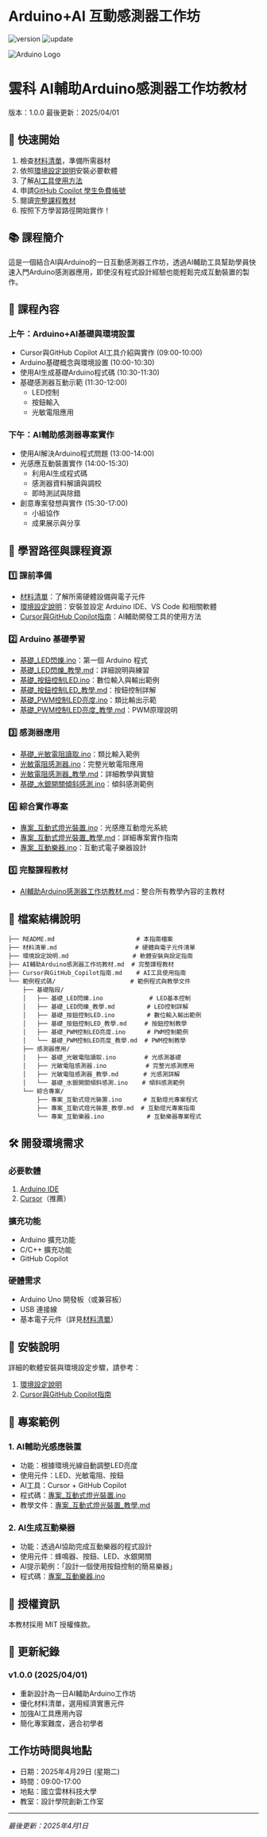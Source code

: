 # Arduino+AI 互動感測器工作坊

![version](https://img.shields.io/badge/版本-1.0.0-blue)
![update](https://img.shields.io/badge/更新日期-2025.04.01-green)

![Arduino Logo](https://www.arduino.cc/en/uploads/Trademark/ArduinoCommunityLogo.png)

# 雲科 AI輔助Arduino感測器工作坊教材
版本：1.0.0
最後更新：2025/04/01

## 🚀 快速開始
1. 檢查[材料清單](材料清單.md)，準備所需器材
2. 依照[環境設定說明](環境設定說明.md)安裝必要軟體
3. 了解[AI工具使用方法](Cursor與GitHub_Copilot指南.md)
4. 申請[GitHub Copilot 學生免費帳號](GitHub_Copilot學生帳號申請指南.md)
5. 閱讀[完整課程教材](AI輔助Arduino感測器工作坊教材.md)
6. 按照下方學習路徑開始實作！

## 📚 課程簡介
這是一個結合AI與Arduino的一日互動感測器工作坊，透過AI輔助工具幫助學員快速入門Arduino感測器應用，即使沒有程式設計經驗也能輕鬆完成互動裝置的製作。

## 📖 課程內容
### 上午：Arduino+AI基礎與環境設置
- Cursor與GitHub Copilot AI工具介紹與實作 (09:00-10:00)
- Arduino基礎概念與環境設置 (10:00-10:30)
- 使用AI生成基礎Arduino程式碼 (10:30-11:30)
- 基礎感測器互動示範 (11:30-12:00)
  - LED控制
  - 按鈕輸入
  - 光敏電阻應用

### 下午：AI輔助感測器專案實作
- 使用AI解決Arduino程式問題 (13:00-14:00)
- 光感應互動裝置實作 (14:00-15:30)
  - 利用AI生成程式碼
  - 感測器資料解讀與調校
  - 即時測試與除錯
- 創意專案發想與實作 (15:30-17:00)
  - 小組協作
  - 成果展示與分享

## 📑 學習路徑與課程資源

### 1️⃣ 課前準備
- [材料清單](材料清單.md)：了解所需硬體設備與電子元件
- [環境設定說明](環境設定說明.md)：安裝並設定 Arduino IDE、VS Code 和相關軟體
- [Cursor與GitHub Copilot指南](Cursor與GitHub_Copilot指南.md)：AI輔助開發工具的使用方法

### 2️⃣ Arduino 基礎學習
- [基礎_LED閃爍.ino](範例程式碼/基礎_LED閃爍.ino)：第一個 Arduino 程式
- [基礎_LED閃爍_教學.md](範例程式碼/基礎_LED閃爍_教學.md)：詳細說明與練習
- [基礎_按鈕控制LED.ino](範例程式碼/基礎_按鈕控制LED.ino)：數位輸入與輸出範例
- [基礎_按鈕控制LED_教學.md](範例程式碼/基礎_按鈕控制LED_教學.md)：按鈕控制詳解
- [基礎_PWM控制LED亮度.ino](範例程式碼/基礎_PWM控制LED亮度.ino)：類比輸出示範
- [基礎_PWM控制LED亮度_教學.md](範例程式碼/基礎_PWM控制LED亮度_教學.md)：PWM原理說明

### 3️⃣ 感測器應用
- [基礎_光敏電阻讀取.ino](範例程式碼/基礎_光敏電阻讀取.ino)：類比輸入範例
- [光敏電阻感測器.ino](範例程式碼/光敏電阻感測器.ino)：完整光敏電阻應用
- [光敏電阻感測器_教學.md](範例程式碼/光敏電阻感測器_教學.md)：詳細教學與實驗
- [基礎_水銀開關傾斜感測.ino](範例程式碼/基礎_水銀開關傾斜感測.ino)：傾斜感測範例

### 4️⃣ 綜合實作專案
- [專案_互動式燈光裝置.ino](範例程式碼/專案_互動式燈光裝置.ino)：光感應互動燈光系統
- [專案_互動式燈光裝置_教學.md](範例程式碼/專案_互動式燈光裝置_教學.md)：詳細專案實作指南
- [專案_互動樂器.ino](範例程式碼/專案_互動樂器.ino)：互動式電子樂器設計

### 5️⃣ 完整課程教材
- [AI輔助Arduino感測器工作坊教材.md](AI輔助Arduino感測器工作坊教材.md)：整合所有教學內容的主教材

## 📁 檔案結構說明
```
├── README.md                       # 本指南檔案
├── 材料清單.md                      # 硬體與電子元件清單
├── 環境設定說明.md                  # 軟體安裝與設定指南
├── AI輔助Arduino感測器工作坊教材.md  # 完整課程教材
├── Cursor與GitHub_Copilot指南.md    # AI工具使用指南
└── 範例程式碼/                     # 範例程式與教學文件
    ├── 基礎階段/
    │   ├── 基礎_LED閃爍.ino             # LED基本控制
    │   ├── 基礎_LED閃爍_教學.md         # LED控制詳解
    │   ├── 基礎_按鈕控制LED.ino         # 數位輸入輸出範例
    │   ├── 基礎_按鈕控制LED_教學.md     # 按鈕控制教學
    │   ├── 基礎_PWM控制LED亮度.ino      # PWM控制範例
    │   └── 基礎_PWM控制LED亮度_教學.md  # PWM控制教學
    ├── 感測器應用/
    │   ├── 基礎_光敏電阻讀取.ino        # 光感測基礎
    │   ├── 光敏電阻感測器.ino           # 完整光感測應用
    │   ├── 光敏電阻感測器_教學.md       # 光感測詳解
    │   └── 基礎_水銀開關傾斜感測.ino    # 傾斜感測範例
    └── 綜合專案/
        ├── 專案_互動式燈光裝置.ino      # 互動燈光專案程式
        ├── 專案_互動式燈光裝置_教學.md  # 互動燈光專案指南
        └── 專案_互動樂器.ino            # 互動樂器專案程式
```

## 🛠️ 開發環境需求
### 必要軟體
1. [Arduino IDE](https://www.arduino.cc/en/software)
2. [Cursor](https://cursor.sh/)（推薦）

### 擴充功能
- Arduino 擴充功能
- C/C++ 擴充功能
- GitHub Copilot

### 硬體需求
- Arduino Uno 開發板（或兼容板）
- USB 連接線
- 基本電子元件（詳見[材料清單](材料清單.md)）

## 🔧 安裝說明
詳細的軟體安裝與環境設定步驟，請參考：
1. [環境設定說明](環境設定說明.md)
2. [Cursor與GitHub Copilot指南](Cursor與GitHub_Copilot指南.md)

## 🎯 專案範例
### 1. AI輔助光感應裝置
- 功能：根據環境光線自動調整LED亮度
- 使用元件：LED、光敏電阻、按鈕
- AI工具：Cursor + GitHub Copilot
- 程式碼：[專案_互動式燈光裝置.ino](範例程式碼/專案_互動式燈光裝置.ino)
- 教學文件：[專案_互動式燈光裝置_教學.md](範例程式碼/專案_互動式燈光裝置_教學.md)

### 2. AI生成互動樂器
- 功能：透過AI協助完成互動樂器的程式設計
- 使用元件：蜂鳴器、按鈕、LED、水銀開關
- AI提示範例：「設計一個使用按鈕控制的簡易樂器」
- 程式碼：[專案_互動樂器.ino](範例程式碼/專案_互動樂器.ino)

## 📄 授權資訊
本教材採用 MIT 授權條款。

## 📅 更新紀錄
### v1.0.0 (2025/04/01)
- 重新設計為一日AI輔助Arduino工作坊
- 優化材料清單，選用經濟實惠元件
- 加強AI工具應用內容
- 簡化專案難度，適合初學者

## 工作坊時間與地點
- 日期：2025年4月29日 (星期二)
- 時間：09:00-17:00
- 地點：國立雲林科技大學
- 教室：設計學院創新工作室

---

*最後更新：2025年4月1日*